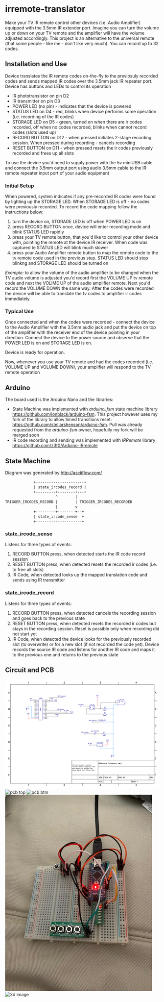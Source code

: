 # irremote-translator
Make your TV IR remote control other devices (i.e. Audio Amplifier) equipped with the 3.5mm IR extender port. Imagine you can turn the volume up or down on your TV remote and the amplifier will have the volume adjusted accordingly. This project is an alternative to the universal remote (that some people - like me - don't like very much). You can record up to 32 codes.

## Installation and Use ##
Device translates the IR remote codes on-the-fly to the previosuly recorded codes and sends mapped IR codes over the 3.5mm jack IR repeater port. Device has buttons and LEDs to control its operation

* IR phototransistor on pin D2
* IR transmitter on pin D3
* POWER LED (no pin) - indicates that the device is powered
* STATUS LED on D4 - red, blinks when device performs some operation (i.e. recording of the IR codes)
* STORAGE LED on D5 - green, turned on when there are ir codes recorded, off when no codes recorded, blinks when cannot record codes (slots used up)
* RECORD BUTTON on D12 - when pressed initiates 2-stage recording session. When pressed during recording - cancels recording
* RESET BUTTON on D11 - when pressed resets the ir codes previously recorded and frees up all slots

To use the device you'd need to supply power with the 5v miniUSB cable and connect the 3.5mm output port using audio 3.5mm cable to the IR remote repeater input port of your audio equipment

### Initial Setup ###
When powered, system indicates if any pre-recorded IR codes were found by lighting up the STORAGE LED. When STORAGE LED is off - no codes were previously recorded.
To record the code mapping follow the instructions below:

1. turn the device on, STORAGE LED is off when POWER LED is on
1. press RECORD BUTTON once, device will enter recording mode and blink STATUS LED rapidly
1. press your TV remote button, that you'd like to control your other device with, pointing the remote at the device IR receiver. When code was captured te STATUS LED will blink much slower 
1. press your Audio Amplifier remote button to map the remote code to the tv remote code used in the previous step. STATUS LED should stop blinkng and STORAGE LED should be turned on

*Example:* to allow the volume of the audio amplifier to be changed when the TV audio volume is adjusted you'd record first the VOLUME UP tv remote code and next the VOLIME UP of the audio amplifier remote. Next you'd record the VOLUME DOWN the same way. After the codes were recorded the device will be able to translate the tv codes to amplifier ir codes immediately. 

### Typical Use ###
Once connected and when the codes were recorded - connect the device to the Audio Amplifier with the 3.5mm audio jack and put the device on top of the amplifier with the receiver end of the device pointing in your direction. Connect the device to the power source and observe that the POWER LED is on and STORAGE LED is on.

Device is ready for operation.

Now, whenever you use your TV remote and had the codes recorded (i.e. VOLUME UP and VOLUME DOWN), your amplifier will respond to the TV remote operation

## Arduino ##
The board used is the Arduino Nano and the libraries:
* State Machine was implemented with *arduino_fsm* state machine library https://github.com/jonblack/arduino-fsm. This project however uses my fork of the library to allow timed transitions reset: https://github.com/stellarshenson/arduino-fsm. Pull was already requested from the *arduino-fsm* owner, hopefully my fork will be merged soon
* IR code recording and sending was implemented with *IRRemote* library https://github.com/z3t0/Arduino-IRremote

## State Machine ##
Diagram was generated by http://asciiflow.com/

	             +----------------------+
	             | state_ircodes_record |
	             +---------+--------+---+
	                       ^        |
	TRIGGER_IRCODES_RECORD |        | TRIGGER_IRCODES_RECORDED
	                       |        v
	             +---------+--------+--+
	             | state_ircode_sense  +
	             +---------------------+
	                           

### state_ircode_sense ###
Listens for three types of events:

1. RECORD BUTTON press, when detected starts the IR code record session
1. RESET BUTTON press, when detected resets the recorded ir codes (i.e. to free all slots)
1. IR Code, when detected looks up the mapped translation code and sends using IR transmitter

### state_ircode_record ###
Listens for three types of events:

1. RECORD BUTTON press, when detected cancels the recording session and goes back to the previous state
1. RESET BUTTON press, when detected resets the recorded ir codes but stays in the recording session. Reset is possible only when recording did not start yet
1. IR Code, when detected the device looks for the previously recorded slot (to overwrite) or for a new slot (if not recorded the code yet). Device records the source IR code and listens for another IR code and maps it to the previous one and returns to the previous state

## Circuit and PCB ##
![schematics](https://github.com/stellarshenson/irremote-translator/blob/master/misc/irremote-translator_schematics.png)
![pcb top](https://raw.githubusercontent.com/stellarshenson/irremote-translator/master/misc/irremote-translator_pcb_top_600dpi.jpg)
![pcb btm](https://raw.githubusercontent.com/stellarshenson/irremote-translator/master/misc/irremote-translator_pcb_btm_600dpi.jpg)
![assembled breadboard](https://raw.githubusercontent.com/stellarshenson/irremote-translator/master/misc/IMG_6503.jpg)
![3d image](https://raw.githubusercontent.com/stellarshenson/irremote-translator/master/misc/irremote-translator_3d.jpg)


